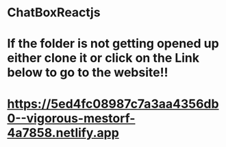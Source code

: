 # ChatBoxReactjs
# If the folder is not getting opened up either clone it or click on the Link below to go to the website!! 

# https://5ed4fc08987c7a3aa4356db0--vigorous-mestorf-4a7858.netlify.app
